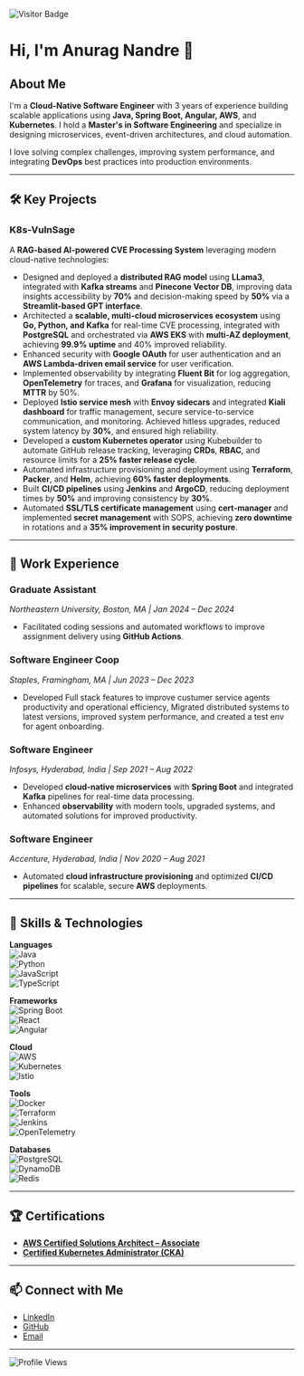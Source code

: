 ![Visitor Badge](https://visitor-badge.laobi.icu/badge?page_id=anuragnandre)

# Hi, I'm Anurag Nandre 👋

## About Me  
I'm a **Cloud-Native Software Engineer** with 3 years of experience building scalable applications using **Java, Spring Boot, Angular, AWS**, and **Kubernetes**. I hold a **Master's in Software Engineering** and specialize in designing microservices, event-driven architectures, and cloud automation.

I love solving complex challenges, improving system performance, and integrating **DevOps** best practices into production environments.

---

## 🛠️ Key Projects
### **K8s-VulnSage**  
A **RAG-based AI-powered CVE Processing System** leveraging modern cloud-native technologies:  
- Designed and deployed a **distributed RAG model** using **LLama3**, integrated with **Kafka streams** and **Pinecone Vector DB**, improving data insights accessibility by **70%** and decision-making speed by **50%** via a **Streamlit-based GPT interface**.  
- Architected a **scalable, multi-cloud microservices ecosystem** using **Go, Python, and Kafka** for real-time CVE processing, integrated with **PostgreSQL** and orchestrated via **AWS EKS** with **multi-AZ deployment**, achieving **99.9% uptime** and 40% improved reliability.  
- Enhanced security with **Google OAuth** for user authentication and an **AWS Lambda-driven email service** for user verification.  
- Implemented observability by integrating **Fluent Bit** for log aggregation, **OpenTelemetry** for traces, and **Grafana** for visualization, reducing **MTTR** by 50%.  
- Deployed **Istio service mesh** with **Envoy sidecars** and integrated **Kiali dashboard** for traffic management, secure service-to-service communication, and monitoring. Achieved hitless upgrades, reduced system latency by **30%**, and ensured high reliability.  
- Developed a **custom Kubernetes operator** using Kubebuilder to automate GitHub release tracking, leveraging **CRDs**, **RBAC**, and resource limits for a **25% faster release cycle**.  
- Automated infrastructure provisioning and deployment using **Terraform**, **Packer**, and **Helm**, achieving **60% faster deployments**.  
- Built **CI/CD pipelines** using **Jenkins** and **ArgoCD**, reducing deployment times by **50%** and improving consistency by **30%**.  
- Automated **SSL/TLS certificate management** using **cert-manager** and implemented **secret management** with SOPS, achieving **zero downtime** in rotations and a **35% improvement in security posture**.  

---

## 💼 Work Experience  

### **Graduate Assistant**  
*Northeastern University, Boston, MA | Jan 2024 – Dec 2024*  
- Facilitated coding sessions and automated workflows to improve assignment delivery using **GitHub Actions**.

### **Software Engineer Coop**  
*Staples, Framingham, MA | Jun 2023 – Dec 2023*  
- Developed Full stack features to improve custumer service agents productivity and operational efficiency, Migrated distributed systems to latest versions, improved system performance, and created a test env for agent onboarding.

### **Software Engineer**  
*Infosys, Hyderabad, India | Sep 2021 – Aug 2022*  
- Developed **cloud-native microservices** with **Spring Boot** and integrated **Kafka** pipelines for real-time data processing.  
- Enhanced **observability** with modern tools, upgraded systems, and automated solutions for improved productivity.

### **Software Engineer**  
*Accenture, Hyderabad, India | Nov 2020 – Aug 2021*  
- Automated **cloud infrastructure provisioning** and optimized **CI/CD pipelines** for scalable, secure **AWS** deployments.

---

## 🔧 Skills & Technologies

**Languages**  
![Java](https://img.shields.io/badge/Java-ED8B00?logo=java&logoColor=white)  
![Python](https://img.shields.io/badge/Python-3776AB?logo=python&logoColor=white)  
![JavaScript](https://img.shields.io/badge/JavaScript-F7DF1E?logo=javascript&logoColor=black)  
![TypeScript](https://img.shields.io/badge/TypeScript-007ACC?logo=typescript&logoColor=white)  

**Frameworks**  
![Spring Boot](https://img.shields.io/badge/Spring%20Boot-6DB33F?logo=spring-boot&logoColor=white)  
![React](https://img.shields.io/badge/React-20232A?logo=react&logoColor=61DAFB)  
![Angular](https://img.shields.io/badge/Angular-DD0031?logo=angular&logoColor=white)  

**Cloud**  
![AWS](https://img.shields.io/badge/Amazon%20AWS-232F3E?logo=amazon-aws&logoColor=white)  
![Kubernetes](https://img.shields.io/badge/Kubernetes-326CE5?logo=kubernetes&logoColor=white)  
![Istio](https://img.shields.io/badge/Istio-466BB0?logo=istio&logoColor=white)  

**Tools**  
![Docker](https://img.shields.io/badge/Docker-2496ED?logo=docker&logoColor=white)  
![Terraform](https://img.shields.io/badge/Terraform-623CE4?logo=terraform&logoColor=white)  
![Jenkins](https://img.shields.io/badge/Jenkins-D24939?logo=jenkins&logoColor=white)  
![OpenTelemetry](https://img.shields.io/badge/OpenTelemetry-3b82f6?logo=openTelemetry&logoColor=white)  

**Databases**  
![PostgreSQL](https://img.shields.io/badge/PostgreSQL-336791?logo=postgresql&logoColor=white)  
![DynamoDB](https://img.shields.io/badge/DynamoDB-4053D6?logo=amazondynamodb&logoColor=white)  
![Redis](https://img.shields.io/badge/Redis-DC382D?logo=redis&logoColor=white)  

---

## 🏆 Certifications
- **[AWS Certified Solutions Architect – Associate](https://www.credly.com/badges/dc7191b3-c081-4328-8c9b-d33d5dd0885a/public_url)**  
- **[Certified Kubernetes Administrator (CKA)](https://www.credly.com/badges/f9dbfb32-638e-4e76-920f-76bab53b0bd5)**  

---

## 📫 Connect with Me  
- [LinkedIn](https://linkedin.com/in/anuragnandre)  
- [GitHub](https://github.com/nandreanurag)  
- [Email](mailto:nandre.1998@gmail.com)  

---

![Profile Views](https://komarev.com/ghpvc/?username=nandreanurag&color=blue)

